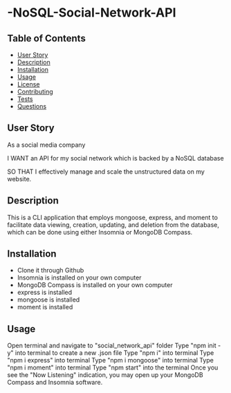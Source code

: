 # -NoSQL-Social-Network-API

## Table of Contents

- [User Story](#user-story)
- [Description](#description)
- [Installation](#installation)
- [Usage](#usage)
- [License](#license)
- [Contributing](#contributing)
- [Tests](#tests)
- [Questions](#questions)

## User Story

As a social media company

I WANT an API for my social network which is backed by a NoSQL database

SO THAT I effectively manage and scale the unstructured data on my website.

## Description

This is a CLI application that employs mongoose, express, and moment to facilitate data viewing, creation, updating, and deletion from the database, which can be done using either Insomnia or MongoDB Compass.

## Installation

- Clone it through Github
- Insomnia is installed on your own computer
- MongoDB Compass is installed on your own computer
- express is installed
- mongoose is installed
- moment is installed

## Usage

Open terminal and navigate to "social_network_api" folder
Type "npm init -y" into terminal to create a new .json file
Type "npm i" into terminal
Type "npm i express" into terminal
Type "npm i mongoose" into terminal
Type "npm i moment" into terminal
Type "npm start" into the terminal
Once you see the "Now Listening" indication, you may open up your MongoDB Compass and Insomnia software.
